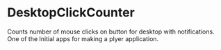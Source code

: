 # DesktopClickCounter
Counts number of mouse clicks on button for desktop with notifications.
One of the Initial apps for making a plyer application.

